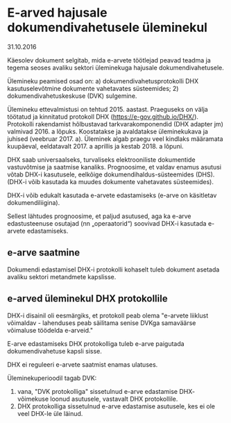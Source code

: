 # E-arved hajusale dokumendivahetusele üleminekul

31.10.2016

Käesolev dokument selgitab, mida e-arvete töötlejad peavad teadma ja tegema seoses avaliku sektori üleminekuga hajusale dokumendivahetusele.

Ülemineku peamised osad on: a) dokumendivahetusprotokolli DHX kasutuselevõtmine dokumente vahetavates süsteemides; 2) dokumendivahetuskeskuse (DVK) sulgemine.

Ülemineku ettevalmistusi on tehtud 2015. aastast. Praeguseks on välja töötatud ja kinnitatud protokoll DHX (https://e-gov.github.io/DHX/). Protokolli rakendamist hõlbustavad tarkvarakomponendid (DHX adapter jm) valmivad 2016. a lõpuks. Koostatakse ja avaldatakse üleminekukava ja juhised (veebruar 2017. a). Üleminek algab praegu veel kindlaks määramata kuupäeval, eeldatavalt 2017. a aprillis ja kestab 2018. a lõpuni.

DHX saab universaalseks, turvaliseks elektrooniliste dokumentide vastuvõtmise ja saatmise kanaliks. Prognoosime, et valdav enamus asutusi võtab DHX-i kasutusele, eelkõige dokumendihaldus-süsteemides (DHS). (DHX-i võib kasutada ka muudes dokumente vahetavates süsteemides).

DHX-i võib edukalt kasutada e-arvete edastamiseks (e-arve on käsitletav dokumendiliigina).

Sellest lähtudes prognoosime, et paljud asutused, aga ka e-arve edastusteenuse osutajad (nn „operaatorid“) soovivad DHX-i kasutada e-arvete edastamiseks.

## e-arve saatmine 

Dokumendi edastamisel DHX-i protokolli kohaselt tuleb dokument asetada avaliku sektori metandmete kapslisse.

## e-arved üleminekul DHX protokollile

DHX-i disainil oli eesmärgiks, et protokoll peab olema "e-arvete liiklust võimaldav - lahenduses peab säilitama senise DVKga samaväärse võimaluse töödelda e-arveid."

E-arve edastamiseks DHX protokolliga tuleb e-arve paigutada dokumendivahetuse kapsli sisse. 

DHX ei reguleeri e-arvete saatmist enamas ulatuses.

Üleminekuperioodil tagab DVK:
1) vana, "DVK protokolliga" sissetulnud e-arve edastamise DHX- võimekuse loonud asutusele, vastavalt DHX protokollile.
2) DHX protokolliga sissetulnud e-arve edastamise asutusele, kes ei ole veel DHX-le üle läinud.
